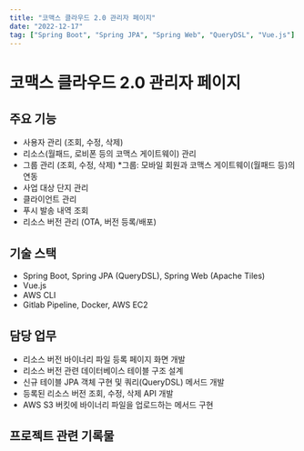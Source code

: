 ```yaml
---
title: "코맥스 클라우드 2.0 관리자 페이지"
date: "2022-12-17"
tag: ["Spring Boot", "Spring JPA", "Spring Web", "QueryDSL", "Vue.js"]
---
```


# 코맥스 클라우드 2.0 관리자 페이지

## 주요 기능

- 사용자 관리 (조회, 수정, 삭제)
- 리소스(월패드, 로비폰 등의 코맥스 게이트웨이) 관리
- 그룹 관리 (조회, 수정, 삭제)  *그룹: 모바일 회원과 코맥스 게이트웨이(월패드 등)의 연동
- 사업 대상 단지 관리
- 클라이언트 관리
- 푸시 발송 내역 조회
- 리소스 버전 관리 (OTA, 버전 등록/배포)

## 기술 스택

- Spring Boot, Spring JPA (QueryDSL), Spring Web (Apache Tiles)
- Vue.js
- AWS CLI
- Gitlab Pipeline, Docker, AWS EC2

## 담당 업무

- 리소스 버전 바이너리 파일 등록 페이지 화면 개발
- 리소스 버전 관련 데이터베이스 테이블 구조 설계
- 신규 테이블 JPA 객체 구현 및 쿼리(QueryDSL) 메서드 개발
- 등록된 리소스 버전 조회, 수정, 삭제 API 개발
- AWS S3 버킷에 바이너리 파일을 업로드하는 메서드 구현

## 프로젝트 관련 기록물

